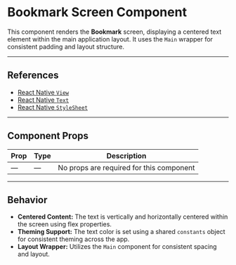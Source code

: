 # Bookmark Screen Component

This component renders the **Bookmark** screen, displaying a centered text element within the main application layout. It uses the `Main` wrapper for consistent padding and layout structure.

---

## References

* [React Native `View`](https://reactnative.dev/docs/view)
* [React Native `Text`](https://reactnative.dev/docs/text)
* [React Native `StyleSheet`](https://reactnative.dev/docs/stylesheet)

---

## Component Props

| Prop | Type | Description                              |
| ---- | ---- | ---------------------------------------- |
| —    | —    | No props are required for this component |

---

## Behavior

* **Centered Content:** The text is vertically and horizontally centered within the screen using flex properties.
* **Theming Support:** The text color is set using a shared `constants` object for consistent theming across the app.
* **Layout Wrapper:** Utilizes the `Main` component for consistent spacing and layout.
